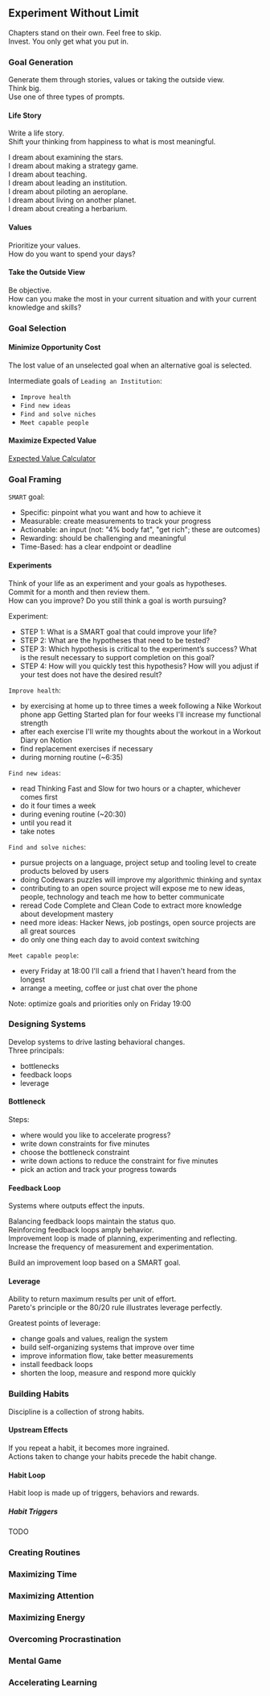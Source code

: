 ## Experiment Without Limit

Chapters stand on their own. Feel free to skip.  
Invest. You only get what you put in.  

### Goal Generation

Generate them through stories, values or taking the outside view.  
Think big.  
Use one of three types of prompts.  

#### Life Story

Write a life story.  
Shift your thinking from happiness to what is most meaningful.  

I dream about examining the stars.  
I dream about making a strategy game.  
I dream about teaching.  
I dream about leading an institution.  
I dream about piloting an aeroplane.  
I dream about living on another planet.  
I dream about creating a herbarium.  

#### Values

Prioritize your values.  
How do you want to spend your days?  

#### Take the Outside View

Be objective.  
How can you make the most in your current situation and with your current knowledge and skills?  

### Goal Selection

#### Minimize Opportunity Cost

The lost value of an unselected goal when an alternative goal is selected.  

Intermediate goals of `Leading an Institution`:
* `Improve health`
* `Find new ideas`
* `Find and solve niches`
* `Meet capable people`

#### Maximize Expected Value

[Expected Value Calculator](https://docs.google.com/spreadsheets/d/1Lou-ujL8SBvkxqnpiXhnVGEPnHp3bk_Iw1CDrLOXjzU)  

### Goal Framing

`SMART` goal:
* Specific: pinpoint what you want and how to achieve it
* Measurable: create measurements to track your progress
* Actionable: an input (not: "4% body fat", "get rich"; these are outcomes)
* Rewarding: should be challenging and meaningful
* Time-Based: has a clear endpoint or deadline

#### Experiments

Think of your life as an experiment and your goals as hypotheses.  
Commit for a month and then review them.  
How can you improve? Do you still think a goal is worth pursuing?  

Experiment:
* STEP 1: What is a SMART goal that could improve your life?
* STEP 2: What are the hypotheses that need to be tested?
* STEP 3: Which hypothesis is critical to the experiment’s success? What is the result necessary to support completion on this goal?
* STEP 4: How will you quickly test this hypothesis? How will you adjust if your test does not have the desired result?

`Improve health`:
* by exercising at home up to three times a week following a Nike Workout phone app Getting Started plan for four weeks I'll increase my functional strength
* after each exercise I'll write my thoughts about the workout in a Workout Diary on Notion
* find replacement exercises if necessary  
* during morning routine (~6:35)

`Find new ideas`:
* read Thinking Fast and Slow for two hours or a chapter, whichever comes first
* do it four times a week
* during evening routine (~20:30)
* until you read it
* take notes

`Find and solve niches`:
* pursue projects on a language, project setup and tooling level to create products beloved by users
* doing Codewars puzzles will improve my algorithmic thinking and syntax
* contributing to an open source project will expose me to new ideas, people, technology and teach me how to better communicate
* reread Code Complete and Clean Code to extract more knowledge about development mastery
* need more ideas: Hacker News, job postings, open source projects are all great sources
* do only one thing each day to avoid context switching

`Meet capable people`:
* every Friday at 18:00 I'll call a friend that I haven't heard from the longest
* arrange a meeting, coffee or just chat over the phone

Note: optimize goals and priorities only on Friday 19:00

### Designing Systems

Develop systems to drive lasting behavioral changes.  
Three principals:
* bottlenecks
* feedback loops
* leverage

#### Bottleneck

Steps:
* where would you like to accelerate progress?
* write down constraints for five minutes
* choose the bottleneck constraint
* write down actions to reduce the constraint for five minutes
* pick an action and track your progress towards

#### Feedback Loop

Systems where outputs effect the inputs.  

Balancing feedback loops maintain the status quo.  
Reinforcing feedback loops amply behavior.  
Improvement loop is made of planning, experimenting and reflecting.  
Increase the frequency of measurement and experimentation.  

Build an improvement loop based on a SMART goal.  

#### Leverage

Ability to return maximum results per unit of effort.  
Pareto's principle or the 80/20 rule illustrates leverage perfectly.  

Greatest points of leverage:
* change goals and values, realign the system
* build self-organizing systems that improve over time
* improve information flow, take better measurements
* install feedback loops
* shorten the loop, measure and respond more quickly

### Building Habits

Discipline is a collection of strong habits.  

#### Upstream Effects

If you repeat a habit, it becomes more ingrained.  
Actions taken to change your habits precede the habit change.  

#### Habit Loop

Habit loop is made up of triggers, behaviors and rewards.  

##### Habit Triggers

TODO

### Creating Routines
### Maximizing Time
### Maximizing Attention
### Maximizing Energy
### Overcoming Procrastination
### Mental Game
### Accelerating Learning
